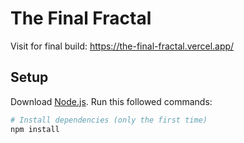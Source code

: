 # The Final Fractal
Visit for final build: https://the-final-fractal.vercel.app/ 

## Setup
Download [Node.js](https://nodejs.org/en/download/).
Run this followed commands:
``` bash
# Install dependencies (only the first time)
npm install


